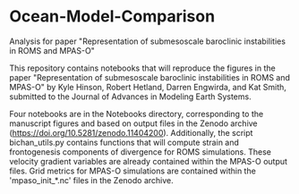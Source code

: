 # Ocean-Model-Comparison

Analysis for paper "Representation of submesoscale baroclinic instabilities in ROMS and MPAS-O"

This repository contains notebooks that will reproduce the figures in the paper "Representation of submesoscale baroclinic instabilities in ROMS and MPAS-O" by Kyle Hinson, Robert Hetland, Darren Engwirda, and Kat Smith, submitted to the Journal of Advances in Modeling Earth Systems.

Four notebooks are in the Notebooks directory, corresponding to the manuscript figures and based on output files in the Zenodo archive (https://doi.org/10.5281/zenodo.11404200). Additionally, the script bichan_utils.py contains functions that will compute strain and frontogenesis components of divergence for ROMS simulations. These velocity gradient variables are already contained within the MPAS-O output files. Grid metrics for MPAS-O simulations are contained within the 'mpaso_init_*.nc' files in the Zenodo archive.
